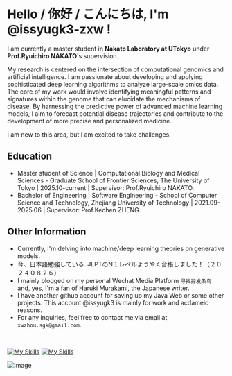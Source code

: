 # Hello / 你好 / こんにちは, I'm @issyugk3-zxw !
I am currently a master student in **Nakato Laboratory at UTokyo** under **Prof.Ryuichiro NAKATO**'s supervision.

My research is centered on the intersection of computational genomics and artificial intelligence. I am passionate about developing and applying sophisticated deep learning algorithms to analyze large-scale omics data. The core of my work would involve identifying meaningful patterns and signatures within the genome that can elucidate the mechanisms of disease. By harnessing the predictive power of advanced machine learning models, I aim to forecast potential disease trajectories and contribute to the development of more precise and personalized medicine.

I am new to this area, but I am excited to take challenges.
## Education
- Master student of Science | Computational Biology and Medical Sciences - Graduate School of Frontier Sciences, The University of Tokyo | 2025.10-current | Supervisor: Prof.Ryuichiro NAKATO.
- Bachelor of Engineering | Software Engineering - School of Computer Science and Technology, Zhejiang University of Technology | 2021.09-2025.06 | Supervisor: Prof.Kechen ZHENG.
## Other Information
- Currently, I'm delving into machine/deep learning theories on generative models.
- 今、日本語勉強している. JLPTのN１レベルようやく合格しました！（２０２４０８２６）
- I mainly blogged on my personal Wechat Media Platform `寻找拧发条鸟` and, yes, I'm a fan of Haruki Murakami, the Japanese writer.
- I have another github account for saving up my Java Web or some other projects. This account @issyugk3 is mainly for work and acdameic reasons. 
- For any inquiries, feel free to contact me via email at `xwzhou.sgk@gmail.com`.
<br>

[![My Skills](https://skillicons.dev/icons?i=python,java,pytorch,vue,docker,mysql,js,html,css)](https://skillicons.dev)
[![My Skills](https://skillicons.dev/icons?i=linux,latex,md)](https://skillicons.dev)

![image](https://github.com/issyugk3/issyugk3/blob/main/hacker_a.gif)
